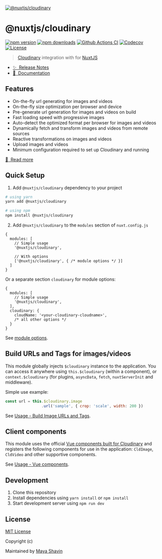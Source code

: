 [![@nuxtjs/cloudinary](https://cloudinary.nuxtjs.org/preview.png)](https://cloudinary.nuxtjs.org)

# @nuxtjs/cloudinary

[![npm version][npm-version-src]][npm-version-href]
[![npm downloads][npm-downloads-src]][npm-downloads-href]
[![Github Actions CI][github-actions-ci-src]][github-actions-ci-href]
[![Codecov][codecov-src]][codecov-href]
[![License][license-src]][license-href]

> [Cloudinary](https://cloudinary.com) integration with for [NuxtJS](https://nuxtjs.org)

- [✨ &nbsp;Release Notes](https://cloudinary.nuxtjs.org/releases)
- [📖 &nbsp;Documentation](https://cloudinary.nuxtjs.org)

## Features

- On-the-fly url generating for images and videos
- On-the-fly size optimization per browser and device
- Pre-generate url generation for images and videos on build
- Fast loading speed with progressive images
- Auto-detect the optimized format per browser for images and videos
- Dynamically fetch and transform images and videos from remote sources
- Reactive transformations on images and videos
- Upload images and videos
- Minimum configuration required to set up Cloudinary and running

[📖 &nbsp;Read more](https://cloudinary.nuxtjs.org)

## Quick Setup

1. Add `@nuxtjs/cloudinary` dependency to your project

```bash
# using yarn
yarn add @nuxtjs/cloudinary 

# using npm
npm install @nuxtjs/cloudinary
```

2. Add `@nuxtjs/cloudinary` to the `modules` section of `nuxt.config.js`

```js[nuxt.config.js]
{
  modules: [
    // Simple usage
    '@nuxtjs/cloudinary',

    // With options
    ['@nuxtjs/cloudinary', { /* module options */ }]
  ]
}
```

Or a separate section `cloudinary` for module options:

```js[nuxt.config.js]
{
  modules: [
    // Simple usage
    '@nuxtjs/cloudinary',
  ],
  cloudinary: {
    cloudName: '<your-cloudinary-cloudname>',
    /* all other options */
  }
}
```

See [module options](https://cloudinary.nuxtjs.org/options).

## Build URLs and Tags for images/videos

This module globally injects `$cloudinary` instance to the application. You can access it anywhere using `this.$cloudinary` (within a component), or `context.$cloudinary` (for plugins, `asyncData`, `fetch`, `nuxtServerInit` and middleware).

Simple use example:

```js
const url = this.$cloudinary.image
                .url('sample', { crop: 'scale', width: 200 })
```

See [Usage - Build Image URLs and Tags](https://cloudinary.nuxtjs.org/usage/optimize-image).

## Client components

This module uses the official [Vue components built for Cloudinary](https://github.com/cloudinary/cloudinary-vue) and registers the following components for use in the application: `CldImage`, `CldVideo` and other supportive components. 

See [Usage - Vue components](https://cloudinary.nuxtjs.org/component).

## Development

1. Clone this repository
2. Install dependencies using `yarn install` or `npm install`
3. Start development server using `npm run dev`

## License

[MIT License](./LICENSE)

Copyright (c)

Maintained by [Maya Shavin](https://github.com/mayashavin)

<!-- Badges -->
[npm-version-src]: https://img.shields.io/npm/v/@nuxtjs/cloudinary/latest.svg
[npm-version-href]: https://npmjs.com/package/@nuxtjs/cloudinary

[npm-downloads-src]: https://img.shields.io/npm/dt/@nuxtjs/cloudinary.svg
[npm-downloads-href]: https://npmjs.com/package/@nuxtjs/cloudinary

[github-actions-ci-src]: https://github.com/nuxt-community/cloudinary-module/workflows/ci/badge.svg
[github-actions-ci-href]: https://github.com/nuxt-community/cloudinary-module/actions?query=workflow%3Aci

[codecov-src]: https://img.shields.io/codecov/c/github/nuxt-community/cloudinary-module.svg
[codecov-href]: https://codecov.io/gh/nuxt-community/cloudinary-module

[license-src]: https://img.shields.io/npm/l/@nuxtjs/cloudinary.svg
[license-href]: https://npmjs.com/package/@nuxtjs/cloudinary
